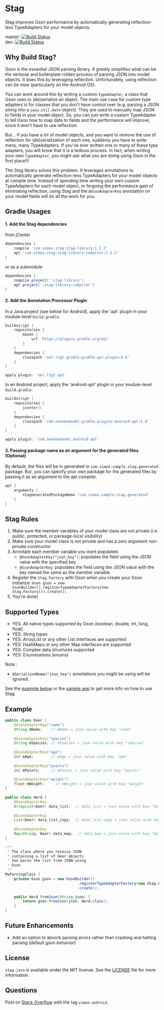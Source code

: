 # Stag

Stag improves Gson performance by automatically generating reflection-less TypeAdapters for your model objects.

master: [![Build Status](https://circleci.com/gh/vimeo/stag-java/tree/master.svg?style=shield&circle-token=4d5dd11678a93587658d1677d0ef2b8c64b56574)](https://circleci.com/gh/vimeo/stag-java)  
dev: [![Build Status](https://circleci.com/gh/vimeo/stag-java/tree/dev.svg?style=shield&circle-token=4d5dd11678a93587658d1677d0ef2b8c64b56574)](https://circleci.com/gh/vimeo/stag-java)

## Why Build Stag?

Gson is the essential JSON parsing library. It greatly simplifies what can be the verbose and boilerplate-ridden process of parsing JSON into model objects. It does this by leveraging reflection. Unfortunately, using reflection can be slow (particularly on the Android OS).

You can work around this by writing a custom `TypeAdapter`, a class that Gson uses to (de)serialize an object. The main use case for custom type adapters is for classes that you don't have control over (e.g. parsing a JSON string into a `java.util.Date` object). They are used to manually map JSON to fields in your model object. So, you can just write a custom TypeAdapter to tell Gson how to map data to fields and the performance will improve, since it won't have to use reflection.

But... if you have a lot of model objects, and you want to remove the use of reflection for (de)serialization of each one, suddenly you have to write many, many TypeAdapters. If you've ever written one or many of these type adapters, you will know that it is a tedious process. In fact, when writing your own `TypeAdapter`, you might ask what you are doing using Gson in the first place!!! 

The Stag library solves this problem. It leverages annotations to automatically generate reflection-less TypeAdapters for your model objects at compile time. Instead of spending time writing your own custom TypeAdapters for each model object, or forgoing the performance gain of eliminating reflection, using Stag and the `@GsonAdapterKey` annotation on your model fields will do all the work for you.

## Gradle Usages

#### 1. Add the Stag dependencies

from jCenter
```groovy
dependencies {
    compile 'com.vimeo.stag:stag-library:1.1.2'
    apt 'com.vimeo.stag:stag-library-compiler:1.1.2'
}
```

or as a submodule
```groovy
dependencies {
    compile project(':stag-library')
    apt project(':stag-library-compiler')
}
```

#### 2. Add the Annotation Processor Plugin

In a Java project (see below for Android), apply the 'apt' plugin in your module-level `build.gradle`:
```groovy
buildscript {
    repositories {
        maven {
            url 'https://plugins.gradle.org/m2/'
        }
    }
    dependencies {
        classpath 'net.ltgt.gradle:gradle-apt-plugin:0.6'
    }
}

apply plugin: 'net.ltgt.apt'
```

In an Android project, apply the 'android-apt' plugin in your module-level `build.gradle`:
```groovy
buildscript {
    repositories {
        jcenter()
    }
    dependencies {
        classpath 'com.neenbedankt.gradle.plugins:android-apt:1.8'
    }
}

apply plugin: 'com.neenbedankt.android-apt'
```

#### 3. Passing package name as an argument for the generated files (Optional)
By default, the files will be in generated in `com.vimeo.sample.stag.generated` package. But, you can specify your own package for the generated files by passing it as an argument to the apt compiler.
```groovy
apt {
    arguments {
        stagGeneratedPackageName "com.vimeo.sample.stag.generated"
    }
}
```

## Stag Rules

1. Make sure the member variables of your model class are not private (i.e. public, protected, or package-local visibility)
2. Make sure your model class is not private and has a zero argument non-private constructor
3. Annotate each member variable you want populated
    - `@GsonAdapterKey("json_key")`: populates the field using the JSON value with the specified key
    - `@GsonAdapterKey`: populates the field using the JSON value with the key named the same as the member variable
4. Register the `Stag.Factory` with Gson when you create your Gson instance: `Gson gson = new GsonBuilder().registerTypeAdapterFactory(new Stag.Factory()).create();`
5. You're done!

## Supported Types

- YES: All native types supported by Gson (boolean, double, int, long, float)
- YES: String types
- YES: ArrayList or any other List interfaces are supported
- YES: HashMaps or any other Map interfaces are supported
- YES: Complex data structures supported
- YES: Enumerations (enums)

Note : 
- `@SerializedName("json_key")` annotations you might be using will be ignored.

See the [example below](#example) or the [sample app](sample) to get more info on how to use Stag.

## Example

```java
public class Deer {
    @GsonAdapterKey("name")
    String mName;    // mName = json value with key "name"
    
    @GsonAdapterKey("species")
    String mSpecies; // mSpecies = json value with key "species"
    
    @GsonAdapterKey("age")
    int mAge;        // mAge = json value with key "age"
    
    @GsonAdapterKey("points")
    int mPoints;     // mPoints = json value with key "points"
    
    @GsonAdapterKey("weight")
    float mWeight;     // mWeight = json value with key "weight"
}

public class Herd {
    @GsonAdapterKey
    ArrayList<Deer> data_list;  // data_list = json value with key "data_list"
    
    @GsonAdapterKey
    List<Deer> data_list_copy;  // data_list_copy = json value with key "data_list_copy"
    
    @GsonAdapterKey
    Map<String, Deer> data_map;  // data_map = json value with key "data_map"
}

/**
 * The class where you receive JSON 
 * containing a list of Deer objects.
 * You parse the list from JSON using
 * Gson.
 */
MyParsingClass {
    private Gson gson = new GsonBuilder()
                                 .registerTypeAdapterFactory(new Stag.Factory())
                                 .create();

    public Herd fromJson(String json) {
        return gson.fromJson(json, Herd.class);
    }
}

```

## Future Enhancements

- Add an option to absorb parsing errors rather than crashing and halting parsing (default gson behavior)

## License
`stag-java` is available under the MIT license. See the [LICENSE](LICENSE) file for more information.

## Questions
Post on [Stack Overflow](http://stackoverflow.com/questions/tagged/vimeo-android) with the tag `vimeo-android`.
